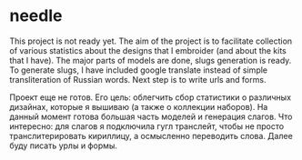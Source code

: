 # needle
This project is not ready yet.
The aim of the project is to facilitate collection of various statistics about the designs that I embroider (and about the kits that I have).
The major parts of models are done, slugs generation is ready. To generate slugs, I have included google translate instead of simple transliteration of Russian words.
Next step is to write urls and forms.

Проект еще не готов. 
Его цель: облегчить сбор статистики о различных дизайнах, которые я вышиваю (а также о коллекции наборов).
На данный момент готова большая часть моделей и генерация слагов.
Что интересно: для слагов я подключила гугл транслейт, чтобы не просто транслитерировать кириллицу, а осмысленно переводить слова.
Далее буду писать урлы и формы.
